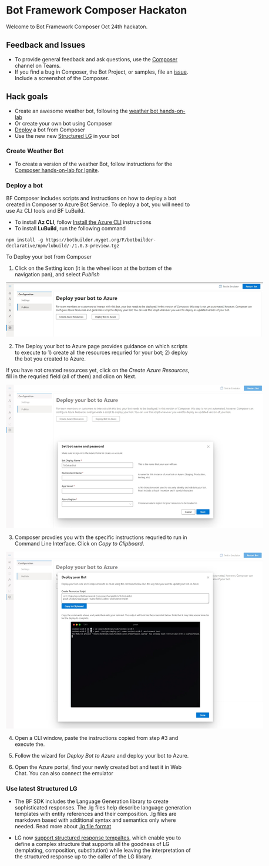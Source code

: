 
# Bot Framework Composer Hackaton 
 
Welcome to Bot Framework Composer Oct 24th hackaton. 

## Feedback and Issues
* To provide general feedback and ask questions, use the [Composer](https://teams.microsoft.com/l/channel/19%3a4def2905f657490d967c086e71bde7cd%40thread.skype/Composer?groupId=f5d8cef7-ee71-4f78-a66b-5aea5089069f&tenantId=72f988bf-86f1-41af-91ab-2d7cd011db47) channel on Teams.
* If you find a bug in Composer, the Bot Project, or samples, file an [issue](https://github.com/microsoft/BotFramework-Composer/issues/new?assignees=&labels=Needs-triage%2C+Type%3A+bug&template=bot-framework-composer-bug.md&title=). Include a screenshot of the Composer.


## Hack goals
- Create an awesome weather bot, following the [weather bot hands-on-lab](#Create-Weather-Bot)
- Or create your own bot using Composer
- [Deploy](#Deploy-a-bot) a bot from Composer 
- Use the new new [Structured LG](#Use-latest-Structured-LG) in your bot


### Create Weather Bot
- To create a version of the weather Bot, follow instructions for the [Composer hands-on-lab for Ignite](https://github.com/vishwacsena/composer-managed-lab). 

### Deploy a bot
BF Composer includes scripts and instructions on how to deploy a bot created in Composer to Azure Bot Service. To deploy a bot, you will need to use Az CLI tools and BF LuBuild. 

- To install **Az CLI**, follow [Install the Azure CLI](https://docs.microsoft.com/en-us/cli/azure/install-azure-cli?view=azure-cli-latest) instructions 
- To install **LuBuild**, run the following command 
```
npm install -g https://botbuilder.myget.org/F/botbuilder-declarative/npm/lubuild/-/1.0.3-preview.tgz
```
To Deploy your bot from Composer
1. Click on the Setting icon (it is the wheel icon at the bottom of the navigation pan), and select *Publish*

<p align="center">
    <img alt="Bot Framework Composer Home Page" src="./Assets/BFC-Deploy1.jpg" style="max-width:700px;" />
</p>

2. The Deploy your bot to Azure page provides guidance on which scripts to execute to 1) create  all the resources requried for your bot; 2) deploy the bot you created to Azure.

If you have not created resources yet, click on the *Create Azure Resources*, fill in the requried field (all of them) and clicn on Next. 

<p align="center">
    <img alt="Bot Framework Composer Home Page" src="./Assets/BFC-Deploy2.jpg" style="max-width:700px;" />
</p>

3. Composer provdies you with the specific instructions requried to run in Command Line Interface. Click on *Copy to Clipboard*.  

<p align="center">
    <img alt="Bot Framework Composer Home Page" src="./Assets/BFC-Deploy3.jpg" style="max-width:700px;" />
</p>

4. Open a CLI window, paste the instructions copied from step #3 and execute the.

5. Follow the wizard for *Deploy Bot to Azure* and deploy your bot to Azure.

6. Open the Azure portal, find your newly created bot and test it in Web Chat. You can also connect the emulator 


### Use latest Structured LG
- The BF SDK includes the Language Generation library to create sophisticated responses. The .lg files help describe language generation templates with entity references and their composition. .lg files are markdown based with  additional syntax and semantics only where needed. Read more about [.lg file format](https://github.com/microsoft/BotBuilder-Samples/blob/vishwac/master-4.6/experimental/language-generation/docs/lg-file-format.md)

- LG now [support structured response tempaltes](https://github.com/microsoft/BotBuilder-Samples/blob/vishwac/master-4.6/experimental/language-generation/docs/structured-response-template.md), which enable you to define a complex structure that supports all the goodness of LG (templating, composition, substitution) while leaving the interpretation of the structured response up to the caller of the LG library.